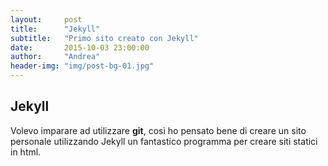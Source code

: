 ```yaml
---
layout:     post
title:      "Jekyll"
subtitle:   "Primo sito creato con Jekyll"
date:       2015-10-03 23:00:00
author:     "Andrea"
header-img: "img/post-bg-01.jpg"
---
```


## Jekyll
Volevo imparare ad utilizzare **git**, così ho pensato bene di creare un sito personale utilizzando Jekyll un fantastico programma per creare siti statici in html.

